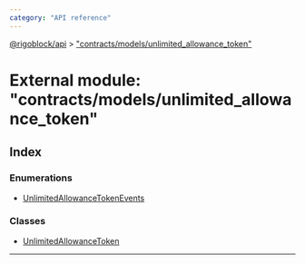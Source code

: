 ```yaml
---
category: "API reference"
---
```



[@rigoblock/api](../1.quick_start.md) > ["contracts/models/unlimited_allowance_token"](../modules/_contracts_models_unlimited_allowance_token_.md)

# External module: "contracts/models/unlimited_allowance_token"

## Index

### Enumerations

* [UnlimitedAllowanceTokenEvents](../enums/_contracts_models_unlimited_allowance_token_.unlimitedallowancetokenevents.md)

### Classes

* [UnlimitedAllowanceToken](../classes/_contracts_models_unlimited_allowance_token_.unlimitedallowancetoken.md)

---

